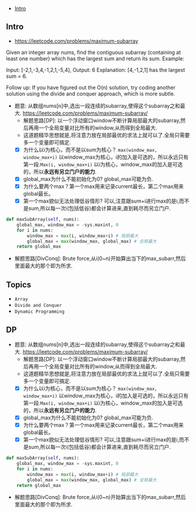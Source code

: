 - [Intro](#intro)

## Intro

- https://leetcode.com/problems/maximum-subarray

Given an integer array nums, find the contiguous subarray (containing at least one number) which has the largest sum and return its sum.
Example:

Input: [-2,1,-3,4,-1,2,1,-5,4],
Output: 6
Explanation: [4,-1,2,1] has the largest sum = 6.

Follow up:
If you have figured out the O(n) solution, try coding another solution using the divide and conquer approach, which is more subtle.

- 题意: 从数组nums[n]中,选出一段连续的subarray,使得这个subarray之和最大. https://leetcode.com/problems/maximum-subarray/
  - 解题思路[DP]: 以一个浮动窗口window不断计算局部最大的subarray,然后再用一个全局变量对比所有的window,从而得到全局最大.
  - 这道题精华思想就是,将注意力放在局部最优的求法上就可以了.全局只需要多一个变量即可搞定.
  - [x] 为什么以i为核心，而不是以sum为核心？ `max(window_max, window_max+i)` 以window_max为核心，i的加入是可选的，所以永远只有第一段.`Max(i, window_max+i)` 以i为核心，window_max的加入是可选的，所以**永远有另立门户的能力**.
  - [x] global_max为什么不能初始化为0? global_max可能为负.
  - [x] 为什么要两个max？第一个max用来记录current最长，第二个max用来global最长。
  - [x] 第一个max貌似无法处理低谷情形? 可以,注意跟sum+i进行max的是i,而不是sum,所以每一次i(包括低谷)都会计算进来,直到耗尽而另立门户.

```py
def maxSubArray(self, nums):
    global_max, window_max = -sys.maxint, 0
    for i in nums:
        window_max = max(i, window_max+i) # 局部最大
        global_max = max(window_max, global_max) # 全局最大
    return global_max
```

- 解题思路[DivConq]: Brute force,从i(0~n)开始算出当下的max_subarr,然后里面最大的那个即为所求.





## Topics

- `Array`
- `Divide and Conquer`
- `Dynamic Programming`


## DP

- 题意: 从数组nums[n]中,选出一段连续的subarray,使得这个subarray之和最大. https://leetcode.com/problems/maximum-subarray/
  - 解题思路[DP]: 以一个浮动窗口window不断计算局部最大的subarray,然后再用一个全局变量对比所有的window,从而得到全局最大.
  - 这道题精华思想就是,将注意力放在局部最优的求法上就可以了.全局只需要多一个变量即可搞定.
  - [x] 为什么以i为核心，而不是以sum为核心？ `max(window_max, window_max+i)` 以window_max为核心，i的加入是可选的，所以永远只有第一段.`Max(i, window_max+i)` 以i为核心，window_max的加入是可选的，所以**永远有另立门户的能力**.
  - [x] global_max为什么不能初始化为0? global_max可能为负.
  - [x] 为什么要两个max？第一个max用来记录current最长，第二个max用来global最长。
  - [x] 第一个max貌似无法处理低谷情形? 可以,注意跟sum+i进行max的是i,而不是sum,所以每一次i(包括低谷)都会计算进来,直到耗尽而另立门户.

```py
def maxSubArray(self, nums):
    global_max, window_max = -sys.maxint, 0
    for i in nums:
        window_max = max(i, window_max+i) # 局部最大
        global_max = max(window_max, global_max) # 全局最大
    return global_max
```

- 解题思路[DivConq]: Brute force,从i(0~n)开始算出当下的max_subarr,然后里面最大的那个即为所求.

